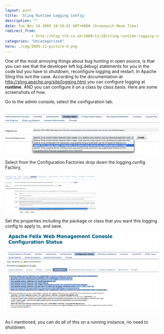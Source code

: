 ```yaml
---
layout: post
title: 'Sling Runtime Logging Config'
description: ""
date: Tue Nov 10 2009 18:10:01 GMT+0000 (Greenwich Mean Time)
redirect_from: 
            - http://blog.tfd.co.uk/2009/11/10/sling-runtime-logging-config/
categories: "Uncategorized"
hero: ./img/2009-11-picture-6.png
---
```

One of the most annoying things about bug hunting in open source, is that you can see that the developer left log.debug( statements for you in the code but you have to shutdown, reconfigure logging and restart. In Apache Sling this isnt the case. According to the documentation at <http://sling.apache.org/site/logging.html> you can configure logging at **runtime**. AND you can configure it on a class by class basis. Here are some screenshots of how.

Go to the admin console, select the configuration tab.

![Picture 6](./img/2009-11-picture-6.png "Picture 6")

Select from the Configuration Factories drop down the logging.config Factory,

![Picture 7](./img/2009-11-picture-7.png "Picture 7")

Set the properties including the package or class that you want this logging config to apply to, and save.

![Picture 8](./img/2009-11-picture-8.png "Picture 8")

As I mentioned, you can do all of this on a running instance, no need to shutdown.
